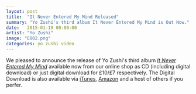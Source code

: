 ```yaml
---
layout: post
title:  "It Never Entered My Mind Released"
summary: "Yo Zushi's third album It Never Entered My Mind is Out Now."
date:   2015-01-19 00:00:00
artist: "Yo Zushi"
image: "E002.png"
categories: yo zushi video
---
```

We pleased to announce the release of Yo Zushi's third album *[It Never Entered My Mind](http://shop.eidolarecords.co.uk/products/532595)* available now from our online shop as CD (including digital download) or just digital download for £10/£7 respectively. The Digital Download is also available via [iTunes](https://itunes.apple.com/gb/album/it-never-entered-my-mind/id954765926), [Amazon](http://www.amazon.co.uk/Never-Entered-My-Mind/dp/B00RGU3PDQ) and a host of others if you perfer. 
